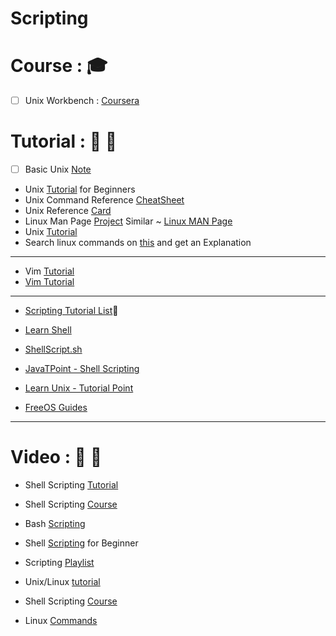 # Scripting

# Course : :mortar_board:
- [ ] Unix Workbench : [Coursera](https://www.coursera.org/learn/unix?siteID=SAyYsTvLiGQ-1vpZtGlEBg2teyFZN.6knw&utm_content=10&utm_medium=partners&utm_source=linkshare&utm_campaign=SAyYsTvLiGQ)

# Tutorial : :ledger: :ledger:

- [ ] Basic Unix [Note](http://www.cs.umd.edu/~iyoon/teaching/notes/basic_unix.html)
* Unix [Tutorial](https://www.cs.sfu.ca/~ggbaker/reference/unix/) for Beginners
* Unix Command Reference [CheatSheet](https://files.fosswire.com/2007/08/fwunixref.pdf)
* Unix Reference [Card](http://www.cs.umd.edu/~iyoon/teaching/notes/unix_refcard.pdf)
* Linux Man Page [Project](https://www.kernel.org/doc/man-pages/index.html) Similar ~ [Linux MAN Page](http://man.he.net/)
* Unix [Tutorial](http://cs.umd.edu/class/fall2017/cmsc106/content/resources/unix-tutorial.pdf)
* Search linux commands on [this](https://www.explainshell.com/) and get an Explanation
---
* Vim [Tutorial](https://linuxconfig.org/vim-tutorial)
* [Vim Tutorial](https://www.systutorials.com/240159/vim-tutorial-beginners-vimtutor/)
---

* [Scripting Tutorial List](http://wiki.bash-hackers.org/scripting/tutoriallist):muscle: 

* [Learn Shell](http://www.learnshell.org/)

* [ShellScript.sh](https://www.shellscript.sh/)

* [JavaTPoint - Shell Scripting](https://www.javatpoint.com/shell-scripting-tutorial)

* [Learn Unix - Tutorial Point](https://www.tutorialspoint.com/unix/index.htm)

* [FreeOS Guides](http://www.freeos.com/guides/lsst/)


---
# Video : :movie_camera: :movie_camera:
* Shell Scripting [Tutorial](https://www.youtube.com/playlist?list=PL7B7FA4E693D8E790)
* Shell Scripting [Course](https://www.youtube.com/playlist?list=PL24DF46D69CD45019)
* Bash [Scripting](https://www.youtube.com/playlist?list=PL5sclhLfGLRcFBDwzBFJ3pGsa5r8k9HnN)
* Shell [Scripting](https://www.youtube.com/playlist?list=PLS1QulWo1RIYmaxcEqw5JhK3b-6rgdWO_) for Beginner
* Scripting [Playlist](https://www.youtube.com/channel/UCvA_wgsX6eFAOXI8Rbg_WiQ/playlists)
* Unix/Linux [tutorial](https://www.youtube.com/playlist?list=PLd3UqWTnYXOlHunYTZ9lBHooTMKlLQHcd)
* Shell Scripting [Course](https://www.youtube.com/playlist?list=PL1Gi57UP2pkwLHkbmAV8XSleFbw6roHyq)

* Linux [Commands](https://www.youtube.com/playlist?list=PL6YwPExkSESqQ69B7B011XOIuoVv3SdDg)
